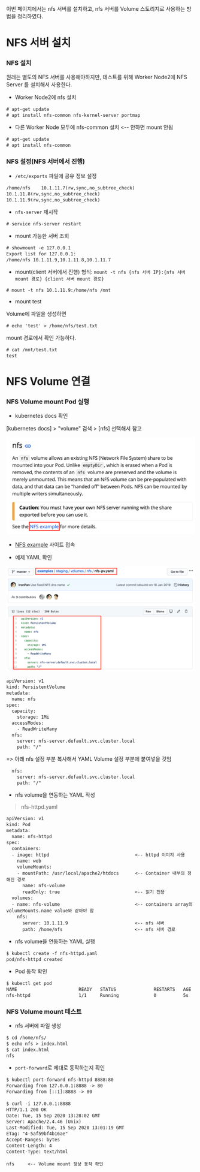 
이번 페이지에서는 nfs 서버를 설치하고, nfs 서버를 Volume 스토리지로 사용하는 방법을 정리하였다.

# NFS 서버 설치

### NFS 설치

원래는 별도의 NFS 서버를 사용해야하지만, 테스트를 위해 Worker Node2에 NFS Server 를 설치해서 사용한다.

* Worker Node2에 nfs 설치
```
# apt-get update
# apt install nfs-common nfs-kernel-server portmap
```

* 다른 Worker Node 모두에 nfs-common 설치 <-- 안하면 mount 안됨
```
# apt-get update
# apt install nfs-common
```

### NFS 설정(NFS 서버에서 진행)

* `/etc/exports` 파일에 공유 정보 설정
```
/home/nfs    10.1.11.7(rw,sync,no_subtree_check) 10.1.11.8(rw,sync,no_subtree_check) 10.1.11.9(rw,sync,no_subtree_check)
```

* `nfs-server` 재시작
```
# service nfs-server restart
```

* mount 가능한 서버 조회
```
# showmount -e 127.0.0.1
Export list for 127.0.0.1:
/home/nfs 10.1.11.9,10.1.11.8,10.1.11.7
```

* mount(client 서버에서 진행)
형식: `mount -t nfs {nfs 서버 IP}:{nfs 서버 mount 경로} {client 서버 mount 경로}`
```
# mount -t nfs 10.1.11.9:/home/nfs /mnt
```

* mount test

Volume에 파일을 생성하면
```
# echo 'test' > /home/nfs/test.txt
```

mount 경로에서 확인 가능하다.
```
# cat /mnt/test.txt
test
```

# NFS Volume 연결

### NFS Volume mount Pod 실행

* kubernetes docs 확인

[kubernetes docs] > "volume" 검색 > [nfs] 선택해서 참고

![](/k8s-core-concepts/images/15-Volume2-nfs-1.png)

* [NFS example](https://github.com/kubernetes/examples/tree/master/staging/volumes/nfs) 사이트 접속


* 예제 YAML 확인

![](/k8s-core-concepts/images/15-Volume2-nfs-2.png)

```
apiVersion: v1
kind: PersistentVolume
metadata:
  name: nfs
spec:
  capacity:
    storage: 1Mi
  accessModes:
    - ReadWriteMany
  nfs:
    server: nfs-server.default.svc.cluster.local
    path: "/"
```

=> 아래 nfs 설정 부분 복사해서 YAML Volume 설정 부분에 붙여넣을 것임
```
  nfs:
    server: nfs-server.default.svc.cluster.local
    path: "/"
```

* nfs volume을 연동하는 YAML 작성

> nfs-httpd.yaml
```
apiVersion: v1
kind: Pod
metadata:
  name: nfs-httpd
spec:
  containers:
  - image: httpd                                <-- httpd 이미지 사용
    name: web
    volumeMounts:
    - mountPath: /usr/local/apache2/htdocs      <-- Container 내부의 정해진 경로
      name: nfs-volume
      readOnly: true                            <-- 읽기 전용
  volumes:
  - name: nfs-volume                            <-- containers array의 volumeMounts.name value와 같아야 함
    nfs:
      server: 10.1.11.9                         <-- nfs 서버
      path: /home/nfs                           <-- nfs 서버 경로
```

* nfs volume을 연동하는 YAML 실행
```
$ kubectl create -f nfs-httpd.yaml
pod/nfs-httpd created
```

* Pod 동작 확인
```
$ kubectl get pod 
NAME                       READY   STATUS              RESTARTS   AGE
nfs-httpd                  1/1     Running             0          5s
```

### NFS Volume mount 테스트

* nfs 서버에 파일 생성
```
$ cd /home/nfs/
$ echo nfs > index.html
$ cat index.html
nfs
```

* `port-forward`로 제대로 동작하는지 확인
```
$ kubectl port-forward nfs-httpd 8888:80
Forwarding from 127.0.0.1:8888 -> 80
Forwarding from [::1]:8888 -> 80

$ curl -i 127.0.0.1:8888
HTTP/1.1 200 OK
Date: Tue, 15 Sep 2020 13:28:02 GMT
Server: Apache/2.4.46 (Unix)
Last-Modified: Tue, 15 Sep 2020 13:01:19 GMT
ETag: "4-5af59bf4b16ae"
Accept-Ranges: bytes
Content-Length: 4
Content-Type: text/html

nfs     <-- Volume mount 정상 동작 확인
```


